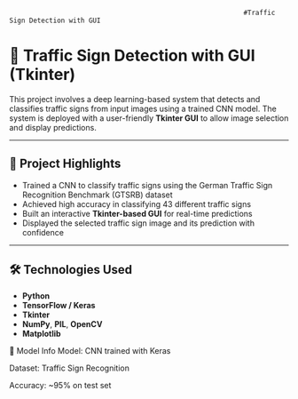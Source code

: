                                                                #Traffic Sign Detection with GUI

# 🚦 Traffic Sign Detection with GUI (Tkinter)

This project involves a deep learning-based system that detects and classifies traffic signs from input images using a trained CNN model. The system is deployed with a user-friendly **Tkinter GUI** to allow image selection and display predictions.

---

## 📌 Project Highlights

- Trained a CNN to classify traffic signs using the German Traffic Sign Recognition Benchmark (GTSRB) dataset
- Achieved high accuracy in classifying 43 different traffic signs
- Built an interactive **Tkinter-based GUI** for real-time predictions
- Displayed the selected traffic sign image and its prediction with confidence

---

## 🛠️ Technologies Used

- **Python**
- **TensorFlow / Keras**
- **Tkinter**
- **NumPy**, **PIL**, **OpenCV**
- **Matplotlib** 






🧠 Model Info
Model: CNN trained with Keras

Dataset:  Traffic Sign Recognition 

Accuracy: ~95% on test set











